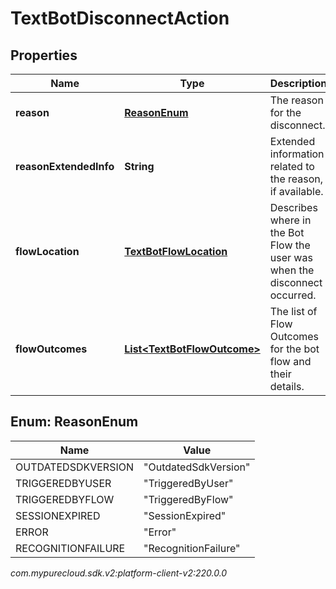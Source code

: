 # TextBotDisconnectAction


## Properties

| Name | Type | Description | Notes |
| ------------ | ------------- | ------------- | ------------- |
| **reason** | [**ReasonEnum**](#Enum--ReasonEnum) | The reason for the disconnect. |  |
| **reasonExtendedInfo** | **String** | Extended information related to the reason, if available. |  [optional] |
| **flowLocation** | [**TextBotFlowLocation**](TextBotFlowLocation) | Describes where in the Bot Flow the user was when the disconnect occurred. |  [optional] |
| **flowOutcomes** | [**List&lt;TextBotFlowOutcome&gt;**](TextBotFlowOutcome) | The list of Flow Outcomes for the bot flow and their details. |  [optional] |


## Enum: ReasonEnum

| Name | Value |
| ---- | ----- |
| OUTDATEDSDKVERSION | &quot;OutdatedSdkVersion&quot; | 
| TRIGGEREDBYUSER | &quot;TriggeredByUser&quot; | 
| TRIGGEREDBYFLOW | &quot;TriggeredByFlow&quot; | 
| SESSIONEXPIRED | &quot;SessionExpired&quot; | 
| ERROR | &quot;Error&quot; | 
| RECOGNITIONFAILURE | &quot;RecognitionFailure&quot; | 




_com.mypurecloud.sdk.v2:platform-client-v2:220.0.0_
